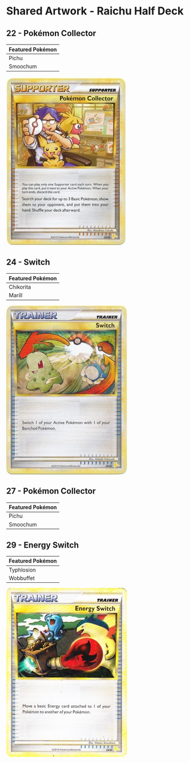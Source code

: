 # Shared Artwork - Raichu Half Deck

## 22 - Pokémon Collector

|Featured Pokémon|
|:--|
|Pichu
|Smoochum

![Pokémon Collector](/images/SharedArtwork/raichuhalfdeck-22.png)

## 24 - Switch

|Featured Pokémon|
|:--|
|Chikorita
|Marill

![Switch](/images/SharedArtwork/raichuhalfdeck-24.png)

## 27 - Pokémon Collector

|Featured Pokémon|
|:--|
|Pichu
|Smoochum

## 29 - Energy Switch

|Featured Pokémon|
|:--|
|Typhlosion
|Wobbuffet

![Switch](/images/SharedArtwork/raichuhalfdeck-29.png)
